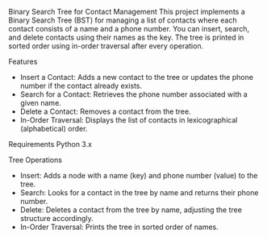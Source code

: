 Binary Search Tree for Contact Management
This project implements a Binary Search Tree (BST) for managing a list of contacts where each contact consists of a name and a phone number. You can insert, search, and delete contacts using their names as the key. The tree is printed in sorted order using in-order traversal after every operation.

Features
- Insert a Contact: Adds a new contact to the tree or updates the phone number if the contact already exists.
- Search for a Contact: Retrieves the phone number associated with a given name.
- Delete a Contact: Removes a contact from the tree.
- In-Order Traversal: Displays the list of contacts in lexicographical (alphabetical) order.

Requirements
Python 3.x

Tree Operations
- Insert: Adds a node with a name (key) and phone number (value) to the tree.
- Search: Looks for a contact in the tree by name and returns their phone number.
- Delete: Deletes a contact from the tree by name, adjusting the tree structure accordingly.
- In-Order Traversal: Prints the tree in sorted order of names.
